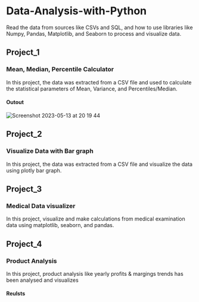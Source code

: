 # Data-Analysis-with-Python

Read the data from sources like CSVs and SQL, and how to use libraries like Numpy, Pandas, Matplotlib, and Seaborn to process and visualize data.

## Project_1

### Mean, Median, Percentile Calculator

In this project, the data was extracted from a CSV file and used to calculate the statistical parameters of Mean, Variance, and Percentiles/Median.

#### Outout


![Screenshot 2023-05-13 at 20 19 44](https://github.com/Kinzali/Data-Analysis-with-Python/assets/121554533/5e3d03d1-a0a3-4cf6-868e-4fd50c0b8b44)

## Project_2

### Visualize Data with Bar graph

In this project, the data was extracted from a CSV file and visualize the data using plotly bar graph.

## Project_3

### Medical Data visualizer

In this project, visualize and make calculations from medical examination data using matplotlib, seaborn, and pandas.

## Project_4

### Product Analysis

In this project, product analysis like yearly profits & margings trends has been analysed and visualizes

#### Reulsts



